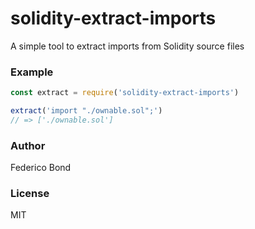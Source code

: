 solidity-extract-imports
========================

A simple tool to extract imports from Solidity source files

### Example


```javascript
const extract = require('solidity-extract-imports')

extract('import "./ownable.sol";')
// => ['./ownable.sol']
```

### Author

Federico Bond

### License

MIT

